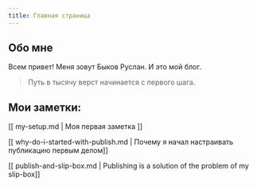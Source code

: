 ```yaml
---
title: Главная страница
---
```


## Обо мне 
Всем привет!
Меня зовут Быков Руслан. И это мой блог.


> Путь в тысячу верст начинается с первого шага.

## Мои заметки:

[[ my-setup.md | Моя первая заметка ]]

[[ why-do-i-started-with-publish.md | Почему я начал настраивать публикацию первым делом]]

[[ publish-and-slip-box.md | Publishing is a solution of the problem of my slip-box]]
